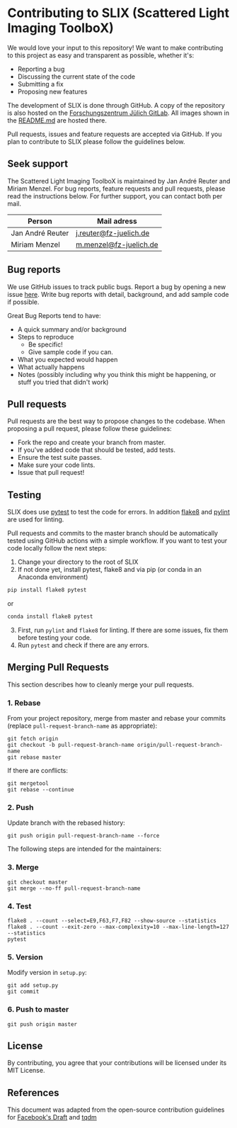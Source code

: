 # Contributing to SLIX (Scattered Light Imaging ToolboX)

We would love your input to this repository! We want to make contributing to this project as easy and transparent as possible, whether it's:

- Reporting a bug
- Discussing the current state of the code
- Submitting a fix
- Proposing new features

The development of SLIX is done through GitHub. A copy of the repository is also hosted on the [Forschungszentrum Jülich GitLab](https://jugit.fz-juelich.de/j.reuter/slix). All images shown in the [README.md](https://github.com/3d-pli/SLIX/blob/master/README.md) are hosted there.

Pull requests, issues and feature requests are accepted via GitHub. If you plan to contribute to SLIX please follow the guidelines below.

## Seek support
The Scattered Light Imaging ToolboX is maintained by Jan André Reuter and Miriam Menzel. For bug reports, feature requests and pull requests, please read the instructions below. For further support, you can contact both per mail.

| Person           | Mail adress            |
| ---------------- | ---------------------- |
| Jan André Reuter | j.reuter@fz-juelich.de |
|    Miriam Menzel | m.menzel@fz-juelich.de |


## Bug reports

We use GitHub issues to track public bugs. Report a bug by opening a new issue [here](https://github.com/3d-pli/SLIX/issues).
Write bug reports with detail, background, and add sample code if possible.

Great Bug Reports tend to have:

- A quick summary and/or background
- Steps to reproduce
    - Be specific!
    - Give sample code if you can. 
- What you expected would happen
- What actually happens
- Notes (possibly including why you think this might be happening, or stuff you tried that didn't work)

## Pull requests

Pull requests are the best way to propose changes to the codebase. When proposing a pull request, please follow these guidelines:

- Fork the repo and create your branch from master.
- If you've added code that should be tested, add tests.
- Ensure the test suite passes.
- Make sure your code lints.
- Issue that pull request!

## Testing

SLIX does use [pytest](https://docs.pytest.org/en/stable/) to test the code for errors. In addition [flake8](https://flake8.pycqa.org/en/latest/) and [pylint](https://www.pylint.org/) are used for linting. 

Pull requests and commits to the master branch should be automatically tested using GitHub actions with a simple workflow. If you want to test your code locally follow the next steps:

1. Change your directory to the root of SLIX
2. If not done yet, install pytest, flake8 and via pip (or conda in an Anaconda environment)
```bash 
pip install flake8 pytest
```
or 
```bash
conda install flake8 pytest
```
3. First, run `pylint` and `flake8` for linting. If there are some issues, fix them before testing your code.
4. Run `pytest` and check if there are any errors.

## Merging Pull Requests

This section describes how to cleanly merge your pull requests.

### 1. Rebase

From your project repository, merge from master and rebase your commits
(replace `pull-request-branch-name` as appropriate):

```
git fetch origin
git checkout -b pull-request-branch-name origin/pull-request-branch-name
git rebase master
```

If there are conflicts:

```
git mergetool
git rebase --continue
```

### 2. Push

Update branch with the rebased history:

```
git push origin pull-request-branch-name --force
```

The following steps are intended for the maintainers:

### 3. Merge

```
git checkout master
git merge --no-ff pull-request-branch-name
```

### 4. Test

```
flake8 . --count --select=E9,F63,F7,F82 --show-source --statistics
flake8 . --count --exit-zero --max-complexity=10 --max-line-length=127 --statistics
pytest
```

### 5. Version

Modify version in `setup.py`:

```
git add setup.py
git commit 
```

### 6. Push to master

```
git push origin master
```

## License

By contributing, you agree that your contributions will be licensed under its MIT License.

## References
This document was adapted from the open-source contribution guidelines for [Facebook's Draft](https://github.com/facebook/draft-js/blob/a9316a723f9e918afde44dea68b5f9f39b7d9b00/CONTRIBUTING.md) and [tqdm](https://github.com/tqdm/tqdm/blob/830cd7f9cb3e6fe9b1c3f601ff451debf9509916/CONTRIBUTING.md)